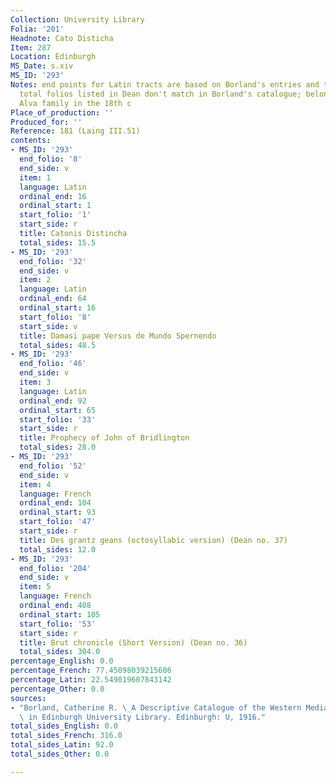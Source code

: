 ```yaml
---
Collection: University Library
Folia: '201'
Headnote: Cato Disticha
Item: 287
Location: Edinburgh
MS_Date: s.xiv
MS_ID: '293'
Notes: end points for Latin tracts are based on Borland's entries and therefore approximate;
  total folios listed in Dean don't match in Borland's catalogue; belonged to the
  Alva family in the 18th c
Place_of_production: ''
Produced_for: ''
Reference: 181 (Laing III.51)
contents:
- MS_ID: '293'
  end_folio: '8'
  end_side: v
  item: 1
  language: Latin
  ordinal_end: 16
  ordinal_start: 1
  start_folio: '1'
  start_side: r
  title: Catonis Distincha
  total_sides: 15.5
- MS_ID: '293'
  end_folio: '32'
  end_side: v
  item: 2
  language: Latin
  ordinal_end: 64
  ordinal_start: 16
  start_folio: '8'
  start_side: v
  title: Damasi pape Versus de Mundo Spernendo
  total_sides: 48.5
- MS_ID: '293'
  end_folio: '46'
  end_side: v
  item: 3
  language: Latin
  ordinal_end: 92
  ordinal_start: 65
  start_folio: '33'
  start_side: r
  title: Prophecy of John of Bridlington
  total_sides: 28.0
- MS_ID: '293'
  end_folio: '52'
  end_side: v
  item: 4
  language: French
  ordinal_end: 104
  ordinal_start: 93
  start_folio: '47'
  start_side: r
  title: Des grantz geans (octosyllabic version) (Dean no. 37)
  total_sides: 12.0
- MS_ID: '293'
  end_folio: '204'
  end_side: v
  item: 5
  language: French
  ordinal_end: 408
  ordinal_start: 105
  start_folio: '53'
  start_side: r
  title: Brut chronicle (Short Version) (Dean no. 36)
  total_sides: 304.0
percentage_English: 0.0
percentage_French: 77.45098039215686
percentage_Latin: 22.549019607843142
percentage_Other: 0.0
sources:
- "Borland, Catherine R. \_A Descriptive Catalogue of the Western Mediaeval Manuscripts\
  \ in Edinburgh University Library. Edinburgh: U, 1916."
total_sides_English: 0.0
total_sides_French: 316.0
total_sides_Latin: 92.0
total_sides_Other: 0.0

---
```

